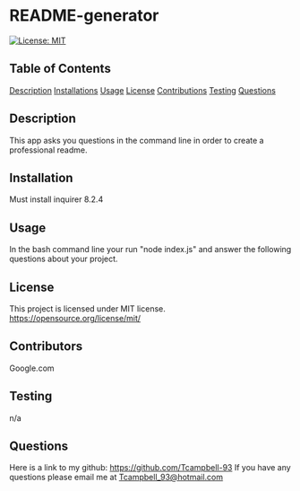 # README-generator
[![License: MIT](https://img.shields.io/badge/License-MIT-yellow.svg)](https://opensource.org/licenses/MIT)

## Table of Contents
[Description](#description)
[Installations](#installation)
[Usage](#usage)
[License](#license)
[Contributions](#contribution)
[Testing](#tests)
[Questions](#questions)

## Description
This app asks you questions in the command line in order to create a professional readme. 
<a name="description"></a>

## Installation
Must install inquirer 8.2.4
<a name="installation"></a>

## Usage
In the bash command line your run "node index.js" and answer the following questions about your project.
<a name="usage"></a>

## License
This project is licensed under MIT license.
https://opensource.org/license/mit/
<a name="license"></a>

## Contributors
Google.com
<a name="contribution"></a>

## Testing
n/a
<a name="tests"></a>

## Questions
Here is a link to my github: https://github.com/Tcampbell-93
If you have any questions please email me at Tcampbell_93@hotmail.com
<a name="questions"></a>
